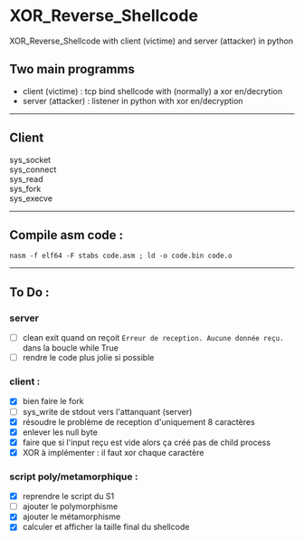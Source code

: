 # XOR_Reverse_Shellcode
XOR_Reverse_Shellcode with client (victime) and server (attacker) in python <br>

## Two main programms 
 - client (victime) : tcp bind shellcode with (normally) a xor en/decrytion
 - server (attacker) : listener in python with xor en/decryption

----

## Client 

sys_socket <br>
sys_connect <br>
sys_read <br> 
sys_fork <br>
sys_execve <br>

----

## Compile asm code :
```
nasm -f elf64 -F stabs code.asm ; ld -o code.bin code.o
```
----
## To Do :

### server 

- [ ] clean exit quand on reçoit ```Erreur de reception. Aucune donnée reçu.``` dans la boucle while True
- [ ] rendre le code plus jolie si possible

### client : 

- [x] bien faire le fork
- [ ] sys_write de stdout vers l'attanquant (server)
- [x] résoudre le problème de reception d'uniquement 8 caractères
- [x] enlever les null byte
- [x] faire que si l'input reçu est vide alors ça créé pas de child process
- [x] XOR à implémenter : il faut xor chaque caractère

### script poly/metamorphique :

- [x] reprendre le script du S1
- [ ] ajouter le polymorphisme 
- [x] ajouter le métamorphisme
- [x] calculer et afficher la taille final du shellcode 
